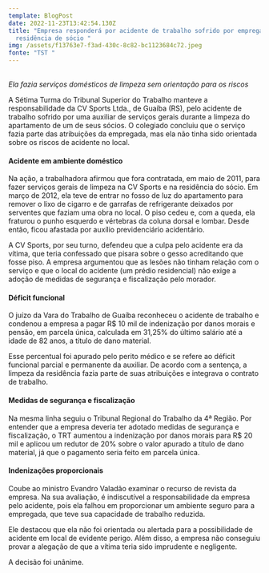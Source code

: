 ```yaml
---
template: BlogPost
date: 2022-11-23T13:42:54.130Z
title: "Empresa responderá por acidente de trabalho sofrido por empregada na
  residência de sócio "
img: /assets/f13763e7-f3ad-430c-8c82-bc1123684c72.jpeg
fonte: "TST "
---
```

\
*Ela fazia serviços domésticos de limpeza sem orientação para os riscos*

A Sétima Turma do Tribunal Superior do Trabalho manteve a responsabilidade da CV Sports Ltda., de Guaíba (RS), pelo acidente de trabalho sofrido por uma auxiliar de serviços gerais durante a limpeza do apartamento de um de seus sócios. O colegiado concluiu que o serviço fazia parte das atribuições da empregada, mas ela não tinha sido orientada sobre os riscos de acidente no local.

#### Acidente em ambiente doméstico

Na ação, a trabalhadora afirmou que fora contratada, em maio de 2011, para fazer serviços gerais de limpeza na CV Sports e na residência do sócio. Em março de 2012, ela teve de entrar no fosso de luz do apartamento para remover o lixo de cigarro e de garrafas de refrigerante deixados por serventes que faziam uma obra no local. O piso cedeu e, com a queda, ela fraturou o punho esquerdo e vértebras da coluna dorsal e lombar. Desde então, ficou afastada por auxílio previdenciário acidentário.

A CV Sports, por seu turno, defendeu que a culpa pelo acidente era da vítima, que teria confessado que pisara sobre o gesso acreditando que fosse piso. A empresa argumentou que as lesões não tinham relação com o serviço e que o local do acidente (um prédio residencial) não exige a adoção de medidas de segurança e fiscalização pelo morador.

#### Déficit funcional

O juízo da Vara do Trabalho de Guaíba reconheceu o acidente de trabalho e condenou a empresa a pagar R$ 10 mil de indenização por danos morais e pensão, em parcela única, calculada em 31,25% do último salário até a idade de 82 anos, a título de dano material.

Esse percentual foi apurado pelo perito médico e se refere ao déficit funcional parcial e permanente da auxiliar. De acordo com a sentença, a limpeza da residência fazia parte de suas atribuições e integrava o contrato de trabalho.

#### Medidas de segurança e fiscalização

Na mesma linha seguiu o Tribunal Regional do Trabalho da 4ª Região. Por entender que a empresa deveria ter adotado medidas de segurança e fiscalização, o TRT aumentou a indenização por danos morais para R$ 20 mil e aplicou um redutor de 20% sobre o valor apurado a título de dano material, já que o pagamento seria feito em parcela única.

#### Indenizações proporcionais

Coube ao ministro Evandro Valadão examinar o recurso de revista da empresa. Na sua avaliação, é indiscutível a responsabilidade da empresa pelo acidente, pois ela falhou em proporcionar um ambiente seguro para a empregada, que teve sua capacidade de trabalho reduzida.

Ele destacou que ela não foi orientada ou alertada para a possibilidade de acidente em local de evidente perigo. Além disso, a empresa não conseguiu provar a alegação de que a vítima teria sido imprudente e negligente.

A decisão foi unânime.